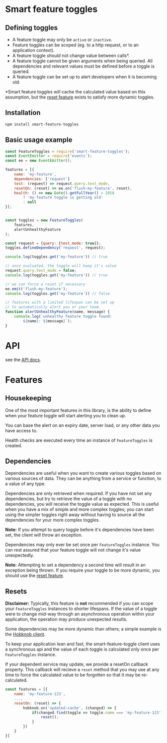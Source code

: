 # Smart feature toggles 


## Defining toggles
- A feature toggle may only be `active` or `inactive`.
- Feature toggles can be scoped (eg. to a http request, or to an application context).
- A feature toggle _should_ not change value between calls*.
- A feature toggle cannot be given arguments when being queried. All dependencies and relevant values must be defined before a toggle is queried.
- A feature toggle can be set up to alert developers when it is becoming old.

*Smart feature toggles will cache the calculated value based on this assumption, but the [reset feature](#resets) exists to satisfy more dynamic toggles.

## Installation
```bash
npm install smart-feature-toggles
```

## Basic usage example
```js
const FeatureToggles = require('smart-feature-toggles');
const EventEmitter = require('events');
const ee = new EventEmitter();

features = [{
    name: 'my-feature',
    dependencies: ['request']
    test: (request) => request.query.test_mode,
    resetOn: (reset) => ee.on('flush-my-feature', reset),
    health: () => new Date().getFullYear() > 2018 
        ? 'my-feature toggle is getting old' 
        : null
}];


const toggles = new FeatureToggles(
    features, 
    alertUnhealthyFeature
);

const request = {query: {test_mode: true}};
toggles.defineDependency('request', request);

console.log(toggles.get('my-feature')) // true

// once evaluated, the toggle will keep it's value
request.query.test_mode = false;
console.log(toggles.get('my-feature')) // true

// we can force a reset if necessary
ee.emit('flush-my-feature');
console.log(toggles.get('my-feature')) // false

// features with a limited lifespan can be set up
// to automatically alert you or your team.
function alertUnhealthyFeature(name, message) {
    console.log(`unhealthy feature toggle found: 
        ${name}: ${message}`);
}
```

# API
see the [API docs](docs/API.md).

# Features
## Housekeeping
One of the most important features in this library, is the ability to define when your feature toggle will start alerting you to clean up.

You can base the alert on an expiry date, server load, or any other data you have access to.

Health checks are executed every time an instance of `FeatureToggles` is created.

## Dependencies
Dependencies are useful when you want to create various toggles based on various sources of data. They can be anything from a service or function, to a value of any type.

Dependencies are only retrieved when required. If you have not set any dependencies, but try to retrieve the value of a toggle with no dependencies, you will receive the toggle value as expected. This is useful when you have a mix of simple and more complex toggles; you can start using the simpler toggles right away without having to source all the dependencies for your more complex toggles.

**Note:** If you attempt to query toggle before it's dependencies have been set, the client _will_ throw an exception.

Dependencies may only ever be set once per `FeatureToggles` instance. You can rest assured that your feature toggle will not change it's value unexpectedly. 

**Note:** Attempting to set a dependency a second time will result in an exception being thrown. If you require your toggle to be more dynamic, you should use the [reset feature](#resets).

## Resets
**Disclaimer:** Typically, this feature is **not** recommended if you can scope your `FeatureToggles` instances to shorter lifespans. If the value of a toggle were to change mid-way through an asynchronous operation within your application, the operation may produce unexpected results.

Some dependencies may be more dynamic than others; a simple example is the [Hobknob client](https://github.com/opentable/hobknob-client-nodejs/blob/master/src/Client.js).

To keep your application lean and fast, the smart-feature-toggle client uses a synchronous api and the value of each toggle is calculated only once per `FeatureToggles` instance.

If your dependent service may update, we provide a resetOn callback property. This callback will recieve a `reset` method that you may use at any time to force the calculated value to be forgotten so that it may be re-calculated.

```js
const features = [{
    name: 'my-feature-123',
    ...,
    resetOn: (reset) => {
        hobknob.on('updated-cache', (changed) => {
            if(changed.find(toggle => toggle.name === 'my-feature-123')) {
                reset();
            }
        })
    }
}]
```